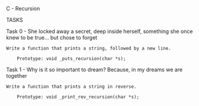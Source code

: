 C - Recursion

TASKS

Task 0 - She locked away a secret, deep inside herself, something she once knew to be true... but chose to forget

	Write a function that prints a string, followed by a new line.

		Prototype: void _puts_recursion(char *s);

Task 1 - Why is it so important to dream? Because, in my dreams we are together

	Write a function that prints a string in reverse.

		Prototype: void _print_rev_recursion(char *s);
